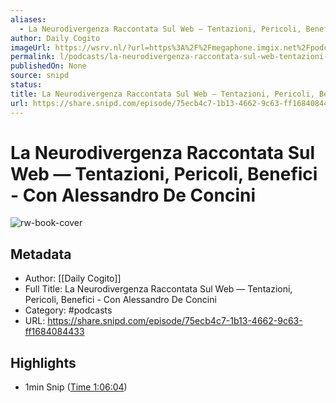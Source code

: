 ```yaml
---
aliases:
  - La Neurodivergenza Raccontata Sul Web — Tentazioni, Pericoli, Benefici - Con Alessandro De Concini
author: Daily Cogito
imageUrl: https://wsrv.nl/?url=https%3A%2F%2Fmegaphone.imgix.net%2Fpodcasts%2F177bc612-1af5-11ec-bff3-6bcded6ec32e%2Fimage%2FDAILY_COGITO_NEW_VOIS_01.jpg%3Fixlib%3Drails-4.3.1%26max-w%3D3000%26max-h%3D3000%26fit%3Dcrop%26auto%3Dformat%2Ccompress&w=100&h=100
permalink: l/podcasts/la-neurodivergenza-raccontata-sul-web-tentazioni-pericoli-benefici-con-alessandro-de-concini
publishedOn: None
source: snipd
status: 
title: La Neurodivergenza Raccontata Sul Web — Tentazioni, Pericoli, Benefici - Con Alessandro De Concini
url: https://share.snipd.com/episode/75ecb4c7-1b13-4662-9c63-ff1684084433
---
```

# La Neurodivergenza Raccontata Sul Web — Tentazioni, Pericoli, Benefici - Con Alessandro De Concini

![rw-book-cover](https://wsrv.nl/?url=https%3A%2F%2Fmegaphone.imgix.net%2Fpodcasts%2F177bc612-1af5-11ec-bff3-6bcded6ec32e%2Fimage%2FDAILY_COGITO_NEW_VOIS_01.jpg%3Fixlib%3Drails-4.3.1%26max-w%3D3000%26max-h%3D3000%26fit%3Dcrop%26auto%3Dformat%2Ccompress&w=100&h=100)

## Metadata

- Author: [[Daily Cogito]]
- Full Title: La Neurodivergenza Raccontata Sul Web — Tentazioni, Pericoli, Benefici - Con Alessandro De Concini
- Category: #podcasts
- URL: https://share.snipd.com/episode/75ecb4c7-1b13-4662-9c63-ff1684084433

## Highlights

- 1min Snip ([Time 1:06:04](https://share.snipd.com/snip/eb5300ab-3435-4ff3-af50-227b0099715c))
